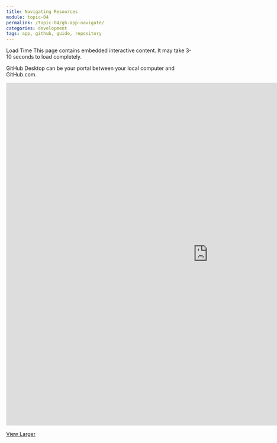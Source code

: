 ```yaml
---
title: Navigating Resources
module: topic-04
permalink: /topic-04/gh-app-navigate/
categories: development
tags: app, github, guide, repository
---
```


<div class="divider-heading"></div>


<span class="label label-warning">Load Time</span> This page contains embedded interactive content. It may take 3-10 seconds to load completely.

GitHub Desktop can be your portal between your local computer and GitHub.com.

<iframe src="https://h5p.org/h5p/embed/1504969" width="1090" height="926" frameborder="0" allowfullscreen="allowfullscreen" allow="geolocation *; microphone *; camera *; midi *; encrypted-media *" title="GitHub Desktop App - Navigating Repository Connections"></iframe>
<script src="https://h5p.org/sites/all/modules/h5p/library/js/h5p-resizer.js" charset="UTF-8"></script>

<a href="https://umontanamediaarts.com/MART341/wp-admin/admin-ajax.php?action=h5p_embed&id=23" class="btn btn-default btn-xs" target="_blank">View Larger</a>

